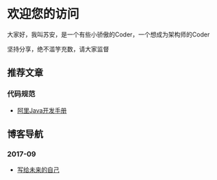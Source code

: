 # 欢迎您的访问

大家好，我叫苏安，是一个有些小骄傲的Coder，一个想成为架构师的Coder

坚持分享，绝不滥竽充数，请大家监督

## 推荐文章
### 代码规范
* [阿里Java开发手册](http://techforum-img.cn-hangzhou.oss-pub.aliyun-inc.com/%E9%98%BF%E9%87%8C%E5%B7%B4%E5%B7%B4Java%E5%BC%80%E5%8F%91%E6%89%8B%E5%86%8C%EF%BC%88%E7%BB%88%E6%9E%81%E7%89%88%EF%BC%89.pdf)

## 博客导航
### 2017-09
* [写给未来的自己](https://github.com/confesser/Blog/issues/1)
